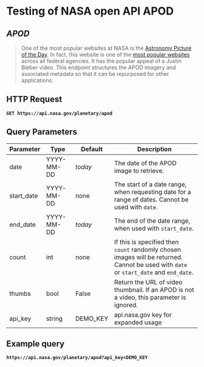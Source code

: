 # Testing of NASA open API APOD
## _APOD_
> One of the most popular websites at NASA is the [Astronomy Picture of the Day](http://apod.nasa.gov/apod/astropix.html). In fact, this website is one of the [most popular websites](https://analytics.usa.gov/) across all federal agencies. It has the popular appeal of a Justin Bieber video. This endpoint structures the APOD imagery and associated metadata so that it can be repurposed for other applications.

## HTTP Request
**`GET https://api.nasa.gov/planetary/apod`**

## Query Parameters
| Parameter | Type | Default | Description |
| ------ | ------ | ------ | ------ |
| date | YYYY-MM-DD | *today* | The date of the APOD image to retrieve. |
| start_date | YYYY-MM-DD | none | The start of a date range, when requesting date for a range of dates. Cannot be used with `date`.|
| end_date | YYYY-MM-DD | *today* | The end of the date range, when used with `start_date`. |
| count | int | none | If this is specified then `count` randomly chosen images will be returned. Cannot be used with `date` or `start_date` and `end_date`. |
| thumbs | bool | False | Return the URL of video thumbnail. If an APOD is not a video, this parameter is ignored. |
| api_key | string | DEMO_KEY | api.nasa.gov key for expanded usage |

## Example query
**`https://api.nasa.gov/planetary/apod?api_key=DEMO_KEY`**